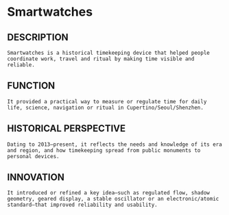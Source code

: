 # Smartwatches

## DESCRIPTION
    Smartwatches is a historical timekeeping device that helped people coordinate work, travel and ritual by making time visible and reliable.

## FUNCTION
    It provided a practical way to measure or regulate time for daily life, science, navigation or ritual in Cupertino/Seoul/Shenzhen.

 ## HISTORICAL PERSPECTIVE
    Dating to 2013–present, it reflects the needs and knowledge of its era and region, and how timekeeping spread from public monuments to personal devices.

 ## INNOVATION
    It introduced or refined a key idea—such as regulated flow, shadow geometry, geared display, a stable oscillator or an electronic/atomic standard—that improved reliability and usability.
